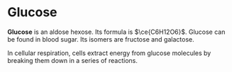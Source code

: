 # Glucose

**Glucose** is an aldose hexose. Its formula is $\ce{C6H12O6}$. Glucose can be found in blood sugar. Its isomers are fructose and galactose.

In cellular respiration, cells extract energy from glucose molecules by breaking them down in a series of reactions.